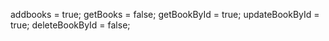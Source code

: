 addbooks = true;
getBooks = false;
getBookById = true;
updateBookById = true;
deleteBookById = false;